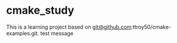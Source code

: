 # cmake_study

This is a learning project based on git@github.com:ttroy50/cmake-examples.git.
test message
